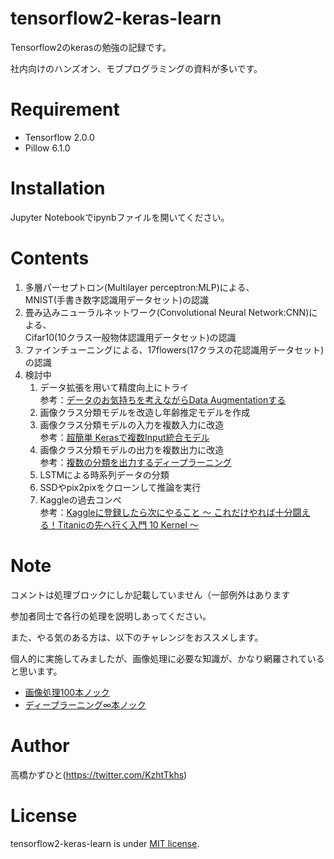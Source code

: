 # tensorflow2-keras-learn
 Tensorflow2のkerasの勉強の記録です。
 
 社内向けのハンズオン、モブプログラミングの資料が多いです。

# Requirement
 
* Tensorflow 2.0.0
* Pillow 6.1.0
 
# Installation
 
Jupyter Notebookでipynbファイルを開いてください。

# Contents

1. 多層パーセプトロン(Multilayer perceptron:MLP)による、<br>MNIST(手書き数字認識用データセット)の認識
1. 畳み込みニューラルネットワーク(Convolutional Neural Network:CNN)による、<br>Cifar10(10クラス一般物体認識用データセット)の認識
1. ファインチューニングによる、17flowers(17クラスの花認識用データセット)の認識
1. 検討中
    1. データ拡張を用いて精度向上にトライ<br>参考：[データのお気持ちを考えながらData Augmentationする](https://blog.shikoan.com/manual-augmentation/)
    1. 画像クラス分類モデルを改造し年齢推定モデルを作成
    1. 画像クラス分類モデルの入力を複数入力に改造<br>参考：[超簡単 Kerasで複数Input統合モデル](https://qiita.com/FukuharaYohei/items/58cfbce0ed81833a2da1)
    1. 画像クラス分類モデルの出力を複数出力に改造<br>参考：[複数の分類を出力するディープラーニング](https://qiita.com/cvusk/items/1439c1c6dde160c48d13)
    1. LSTMによる時系列データの分類
    1. SSDやpix2pixをクローンして推論を実行
    1. Kaggleの過去コンペ<br>参考：[Kaggleに登録したら次にやること ～ これだけやれば十分闘える！Titanicの先へ行く入門 10 Kernel ～](https://qiita.com/upura/items/3c10ff6fed4e7c3d70f0)
    

# Note

コメントは処理ブロックにしか記載していません（一部例外はあります

参加者同士で各行の処理を説明しあってください。

また、やる気のある方は、以下のチャレンジをおススメします。

個人的に実施してみましたが、画像処理に必要な知識が、かなり網羅されていると思います。

* [画像処理100本ノック](https://github.com/yoyoyo-yo/Gasyori100knock)
* [ディープラーニング∞本ノック](https://github.com/yoyoyo-yo/DeepLearningMugenKnock)
 
# Author
高橋かずひと(https://twitter.com/KzhtTkhs)
 
# License 
tensorflow2-keras-learn is under [MIT license](https://en.wikipedia.org/wiki/MIT_License).
